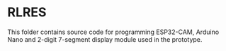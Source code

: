 # RLRES
This folder contains source code for programming ESP32-CAM, Arduino Nano and 2-digit 7-segment display module used in the prototype.
